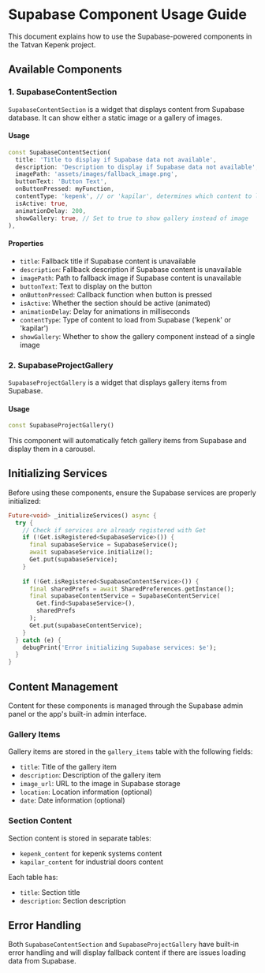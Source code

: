 # Supabase Component Usage Guide

This document explains how to use the Supabase-powered components in the Tatvan Kepenk project.

## Available Components

### 1. SupabaseContentSection

`SupabaseContentSection` is a widget that displays content from Supabase database. It can show either a static image or a gallery of images.

#### Usage

```dart
const SupabaseContentSection(
  title: 'Title to display if Supabase data not available',
  description: 'Description to display if Supabase data not available',
  imagePath: 'assets/images/fallback_image.png',
  buttonText: 'Button Text',
  onButtonPressed: myFunction,
  contentType: 'kepenk', // or 'kapilar', determines which content to load
  isActive: true,
  animationDelay: 200,
  showGallery: true, // Set to true to show gallery instead of image
),
```

#### Properties

- `title`: Fallback title if Supabase content is unavailable
- `description`: Fallback description if Supabase content is unavailable  
- `imagePath`: Path to fallback image if Supabase content is unavailable
- `buttonText`: Text to display on the button
- `onButtonPressed`: Callback function when button is pressed
- `isActive`: Whether the section should be active (animated)
- `animationDelay`: Delay for animations in milliseconds
- `contentType`: Type of content to load from Supabase ('kepenk' or 'kapilar')
- `showGallery`: Whether to show the gallery component instead of a single image

### 2. SupabaseProjectGallery

`SupabaseProjectGallery` is a widget that displays gallery items from Supabase.

#### Usage

```dart
const SupabaseProjectGallery()
```

This component will automatically fetch gallery items from Supabase and display them in a carousel.

## Initializing Services

Before using these components, ensure the Supabase services are properly initialized:

```dart
Future<void> _initializeServices() async {
  try {
    // Check if services are already registered with Get
    if (!Get.isRegistered<SupabaseService>()) {
      final supabaseService = SupabaseService();
      await supabaseService.initialize();
      Get.put(supabaseService);
    }
    
    if (!Get.isRegistered<SupabaseContentService>()) {
      final sharedPrefs = await SharedPreferences.getInstance();
      final supabaseContentService = SupabaseContentService(
        Get.find<SupabaseService>(), 
        sharedPrefs
      );
      Get.put(supabaseContentService);
    }
  } catch (e) {
    debugPrint('Error initializing Supabase services: $e');
  }
}
```

## Content Management

Content for these components is managed through the Supabase admin panel or the app's built-in admin interface.

### Gallery Items

Gallery items are stored in the `gallery_items` table with the following fields:

- `title`: Title of the gallery item
- `description`: Description of the gallery item
- `image_url`: URL to the image in Supabase storage
- `location`: Location information (optional)
- `date`: Date information (optional)

### Section Content

Section content is stored in separate tables:
- `kepenk_content` for kepenk systems content
- `kapilar_content` for industrial doors content

Each table has:
- `title`: Section title
- `description`: Section description

## Error Handling

Both `SupabaseContentSection` and `SupabaseProjectGallery` have built-in error handling and will display fallback content if there are issues loading data from Supabase.
